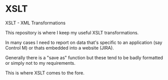 XSLT
====

XSLT - XML Transformations

This repository is where I keep my useful XSLT transformations.

In many cases I need to report on data that's specific to an application (say Control M) 
or thats embedded into a website (JIRA).

Generally there is a "save as" function but these tend to be badly formatted or simply not to my requirements.

This is where XSLT comes to the fore.
